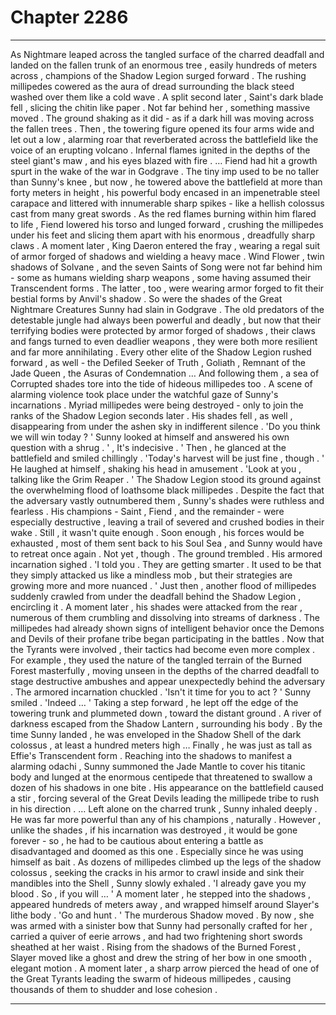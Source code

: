
# Chapter 2286


---

As Nightmare leaped across the tangled surface of the charred deadfall and landed on the fallen trunk of an enormous tree , easily hundreds of meters across , champions of the Shadow Legion surged forward .
The rushing millipedes cowered as the aura of dread surrounding the black steed washed over them like a cold wave . A split second later , Saint's dark blade fell , slicing the chitin like paper .
Not far behind her , something massive moved . The ground shaking as it did - as if a dark hill was moving across the fallen trees .
Then , the towering figure opened its four arms wide and let out a low , alarming roar that reverberated across the battlefield like the voice of an erupting volcano . Infernal flames ignited in the depths of the steel giant's maw , and his eyes blazed with fire .
… Fiend had hit a growth spurt in the wake of the war in Godgrave .
The tiny imp used to be no taller than Sunny's knee , but now , he towered above the battlefield at more than forty meters in height , his powerful body encased in an impenetrable steel carapace and littered with innumerable sharp spikes - like a hellish colossus cast from many great swords .
As the red flames burning within him flared to life , Fiend lowered his torso and lunged forward , crushing the millipedes under his feet and slicing them apart with his enormous , dreadfully sharp claws .
A moment later , King Daeron entered the fray , wearing a regal suit of armor forged of shadows and wielding a heavy mace .
Wind Flower , twin shadows of Solvane , and the seven Saints of Song were not far behind him - some as humans wielding sharp weapons , some having assumed their Transcendent forms . The latter , too , were wearing armor forged to fit their bestial forms by Anvil's shadow . So were the shades of the Great Nightmare Creatures Sunny had slain in Godgrave .
The old predators of the detestable jungle had always been powerful and deadly , but now that their terrifying bodies were protected by armor forged of shadows , their claws and fangs turned to even deadlier weapons , they were both more resilient and far more annihilating .
Every other elite of the Shadow Legion rushed forward , as well - the Defiled Seeker of Truth , Goliath , Remnant of the Jade Queen , the Asuras of Condemnation … And following them , a sea of Corrupted shades tore into the tide of hideous millipedes too .
A scene of alarming violence took place under the watchful gaze of Sunny's incarnations .
Myriad millipedes were being destroyed - only to join the ranks of the Shadow Legion seconds later . His shades fell , as well , disappearing from under the ashen sky in indifferent silence .
'Do you think we will win today ? '
Sunny looked at himself and answered his own question with a shrug .
' , It's indecisive . '
Then , he glanced at the battlefield and smiled chillingly .
'Today's harvest will be just fine , though . '
He laughed at himself , shaking his head in amusement .
'Look at you , talking like the Grim Reaper . '
The Shadow Legion stood its ground against the overwhelming flood of loathsome black millipedes . Despite the fact that the adversary vastly outnumbered them , Sunny's shades were ruthless and fearless . His champions - Saint , Fiend , and the remainder - were especially destructive , leaving a trail of severed and crushed bodies in their wake .
Still , it wasn't quite enough . Soon enough , his forces would be exhausted , most of them sent back to his Soul Sea , and Sunny would have to retreat once again .
Not yet , though . The ground trembled .
His armored incarnation sighed .
'I told you . They are getting smarter . It used to be that they simply attacked us like a mindless mob , but their strategies are growing more and more nuanced . '
Just then , another flood of millipedes suddenly crawled from under the deadfall behind the Shadow Legion , encircling it . A moment later , his shades were attacked from the rear , numerous of them crumbling and dissolving into streams of darkness .
The millipedes had already shown signs of intelligent behavior once the Demons and Devils of their profane tribe began participating in the battles . Now that the Tyrants were involved , their tactics had become even more complex .
For example , they used the nature of the tangled terrain of the Burned Forest masterfully , moving unseen in the depths of the charred deadfall to stage destructive ambushes and appear unexpectedly behind the adversary .
The armored incarnation chuckled .
'Isn't it time for you to act ? '
Sunny smiled .
'Indeed … '
Taking a step forward , he lept off the edge of the towering trunk and plummeted down , toward the distant ground . A river of darkness escaped from the Shadow Lantern , surrounding his body .
By the time Sunny landed , he was enveloped in the Shadow Shell of the dark colossus , at least a hundred meters high … Finally , he was just as tall as Effie's Transcendent form .
Reaching into the shadows to manifest a alarming odachi , Sunny summoned the Jade Mantle to cover his titanic body and lunged at the enormous centipede that threatened to swallow a dozen of his shadows in one bite .
His appearance on the battlefield caused a stir , forcing several of the Great Devils leading the millipede tribe to rush in his direction .
… Left alone on the charred trunk , Sunny inhaled deeply .
He was far more powerful than any of his champions , naturally . However , unlike the shades , if his incarnation was destroyed , it would be gone forever - so , he had to be cautious about entering a battle as disadvantaged and doomed as this one .
Especially since he was using himself as bait .
As dozens of millipedes climbed up the legs of the shadow colossus , seeking the cracks in his armor to crawl inside and sink their mandibles into the Shell , Sunny slowly exhaled .
'I already gave you my blood . So , if you will … '
A moment later , he stepped into the shadows , appeared hundreds of meters away , and wrapped himself around Slayer's lithe body .
'Go and hunt . '
The murderous Shadow moved . By now , she was armed with a sinister bow that Sunny had personally crafted for her , carried a quiver of eerie arrows , and had two frightening short swords sheathed at her waist .
Rising from the shadows of the Burned Forest , Slayer moved like a ghost and drew the string of her bow in one smooth , elegant motion .
A moment later , a sharp arrow pierced the head of one of the Great Tyrants leading the swarm of hideous millipedes , causing thousands of them to shudder and lose cohesion .

---

